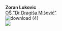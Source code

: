 **Zoran Lukovic**\
[OŠ "Dr Dragiša Mišović"](https://osdragisamisovic.edu.rs/) \
![download (4)](https://user-images.githubusercontent.com/96352499/218257724-f93f6015-fe82-4c88-aaa9-710e7a6174a2.jpg) \
![](https://komarev.com/ghpvc/?username=zoranlukovic)

